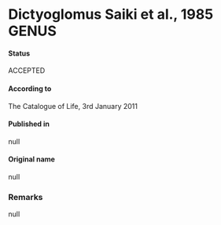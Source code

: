 Dictyoglomus Saiki et al., 1985 GENUS
=======

#### Status
ACCEPTED

#### According to
The Catalogue of Life, 3rd January 2011

#### Published in
null

#### Original name
null

### Remarks
null